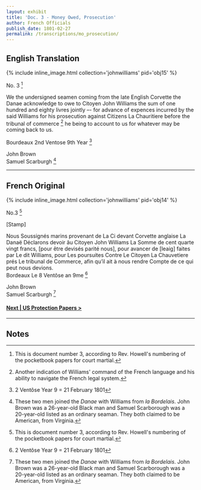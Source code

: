 ```yaml
---
layout: exhibit
title: 'Doc. 3 - Money Owed, Prosecution'
author: French Officials
publish_date: 1801-02-27
permalink: /transcriptions/mo_prosecution/
---
```


## English Translation

{% include inline_image.html collection='johnwilliams' pid='obj15' %}

No. 3 [^1]

We the undersigned seamen coming from the late English Corvette the Danae acknowledge to owe to Citoyen John Williams the sum of one hundred and eighty livres jointly –- for advance of expences incurred by the said Williams for his prosecution against Citizens La Chauritiere before the tribunal of commerce [^2] he being to account to us for whatever may be coming back to us.

Bourdeaux 2nd Ventose 9th Year [^3]

John Brown  
Samuel Scarburgh [^4]

---

## French Original

{% include inline_image.html collection='johnwilliams' pid='obj14' %}

No.3 [^1]

[Stamp]

 Nous Soussignés marins provenant de La Ci devant Corvette anglaise La Danaë Déclarons devoir âu Citoyen John Williams La Somme de cent quarte vingt francs, [pour être devisés parité nous], pour avancer de [leaig] faites par Le dit Williams, pour Les poursuites Contre Le Citoyen La Chauvetiere prés Le tribunal de Commerce, afin qu’il ait à nous rendre Compte de ce qui peut nous devions.  
 Bordeaux Le 8 Ventôse an 9me [^3]

John Brown  
Samuel Scarburgh [^4]

#### [Next | US Protection Papers >](https://gyups.github.io/johnwilliams/transcriptions/passport_us/)

---

## Notes

[^1]: This is document number 3, according to Rev. Howell's numbering of the pocketbook papers for court martial.

[^2]: Another indication of Williams' command of the French language and his ability to navigate the French legal system.

[^3]: 2 Ventôse Year 9 = 21 February 1801

[^4]: These two men joined the *Danae* with Williams from *la Bordelais*. John Brown was a 26-year-old Black man and Samuel Scarborough was a 20-year-old listed as an ordinary seaman. They both claimed to be American, from Virginia.
